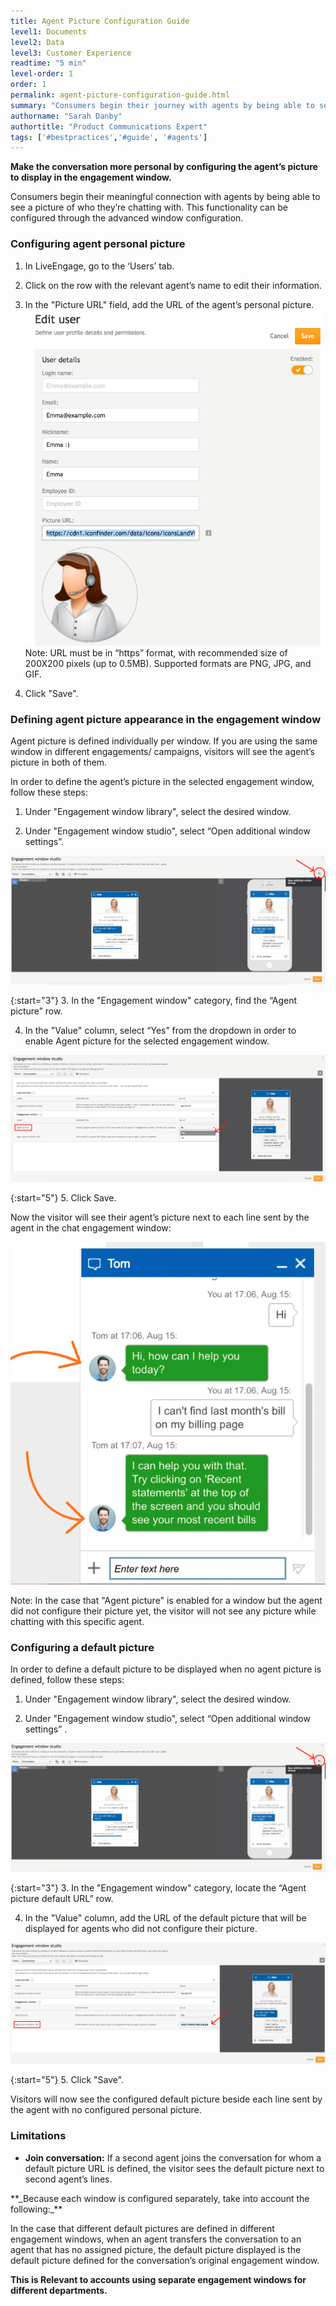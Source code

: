 ```yaml
---
title: Agent Picture Configuration Guide
level1: Documents
level2: Data
level3: Customer Experience
readtime: "5 min"
level-order: 1
order: 1
permalink: agent-picture-configuration-guide.html
summary: "Consumers begin their journey with agents by being able to see a picture of who they’re chatting with."
authorname: "Sarah Danby"
authortitle: "Product Communications Expert"
tags: ['#bestpractices','#guide', '#agents']
---
```


**Make the conversation more personal by configuring the agent’s picture to display in the engagement window.**

Consumers begin their meaningful connection with agents by being able to see a picture of who they’re chatting with. This functionality can be configured through the advanced window configuration.

### Configuring agent personal picture

1. In LiveEngage, go to the ‘Users’ tab.

2. Click on the row with the relevant agent’s name to edit their information.

3. In the "Picture URL" field, add the URL of the agent’s personal picture. 
![image alt text](img/edituser.png)
Note: URL must be in “https” format, with recommended size of 200X200 pixels (up to 0.5MB). Supported formats are PNG, JPG, and GIF.

4. Click "Save".

### Defining agent picture appearance in the engagement window

Agent picture is defined individually per window. If you are using the same window in different engagements/ campaigns, visitors will see the agent’s picture in both of them.

In order to define the agent’s picture in the selected engagement window, follow these steps:

1. Under "Engagement window library", select the desired window.

2. Under "Engagement window studio", select “Open additional window settings”.


![image alt text](img/windowstudio.png)

{:start="3"}
3. In the "Engagement window" category, find the “Agent picture” row.

4. In the "Value" column, select “Yes” from the dropdown in order to enable Agent picture for the selected engagement window.

![image alt text](img/picturevalue.png)

{:start="5"}
5. Click Save.

Now the visitor will see their agent’s picture next to each line sent by the agent in the chat engagement window:


![image alt text](img/picturewindow.png)

<div class="note">Note: In the case that "Agent picture" is enabled for a window but the agent did not configure their picture yet, the visitor will not see any picture while chatting with this specific agent.</div>

### Configuring a default picture

In order to define a default picture to be displayed when no agent picture is defined, follow these steps:

1. Under "Engagement window library", select the desired window.

2. Under "Engagement window studio", select “Open additional window settings” .

![image alt text](img/windowsettings.png)

{:start="3"}
3. In the "Engagement window" category, locate the “Agent picture default URL” row.

4. In the "Value" column, add the URL of the default picture that will be displayed for agents who did not configure their picture.

![image alt text](img/picturevalue2.png)

{:start="5"}
5. Click "Save".

Visitors will now see the configured default picture beside each line sent by the agent with no configured personal picture.

### Limitations

* **Join conversation:** If a second agent joins the conversation for whom a default picture URL is defined, the visitor sees the default picture next to second agent’s lines.

<div class="warning">
**_Because each window is configured separately, take into account the following:_**

In the case that different default pictures are defined in different engagement windows, when an agent transfers the conversation to an agent that has no assigned picture, the default picture displayed is the default picture defined for the conversation’s original engagement window.

**This is Relevant to accounts using separate engagement windows for different departments.**
</div>
